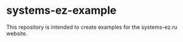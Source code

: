 # systems-ez-example

This repository is intended to create examples for the systems-ez.ru website.
